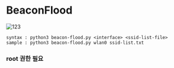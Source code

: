 # BeaconFlood

![123](https://user-images.githubusercontent.com/108601508/212539481-18a71f47-034c-407f-a842-5807cabf6f53.jpg)

```
syntax : python3 beacon-flood.py <interface> <ssid-list-file>
sample : python3 beacon-flood.py wlan0 ssid-list.txt
```
### root 권한 필요
